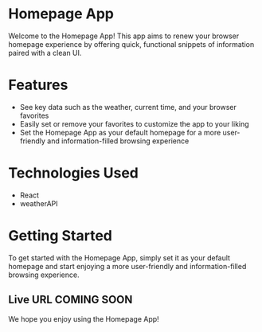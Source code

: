 # Homepage App #
Welcome to the Homepage App! This app aims to renew your browser homepage experience by offering quick, functional snippets of information paired with a clean UI.

# Features #
* See key data such as the weather, current time, and your browser favorites
* Easily set or remove your favorites to customize the app to your liking
* Set the Homepage App as your default homepage for a more user-friendly and information-filled browsing experience

# Technologies Used #
* React
* weatherAPI

# Getting Started #
To get started with the Homepage App, simply set it as your default homepage and start enjoying a more user-friendly and information-filled browsing experience.
## Live URL COMING SOON ##

We hope you enjoy using the Homepage App!
